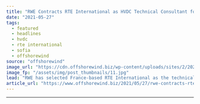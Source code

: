 ```yaml
---
title: "RWE Contracts RTE International as HVDC Technical Consultant for Sofia OWF"
date: "2021-05-27"
tags: 
  - featured
  - headlines
  - hvdc
  - rte international
  - sofia
  - offshorewind
source: "offshorewind"
image_url: "https://cdn.offshorewind.biz/wp-content/uploads/sites/2/2021/05/27131503/IV-Groep_Sofia-HVDC-platfrom.jpg"
image_fp: "/assets/img/post_thumbnails/11.jpg"
lead: "RWE has selected France-based RTE International as the technical consultant for HVDC systems at"
article_url: "https://www.offshorewind.biz/2021/05/27/rwe-contracts-rte-international-as-hvdc-technical-consultant-for-sofia-owf/"
---
```


---
